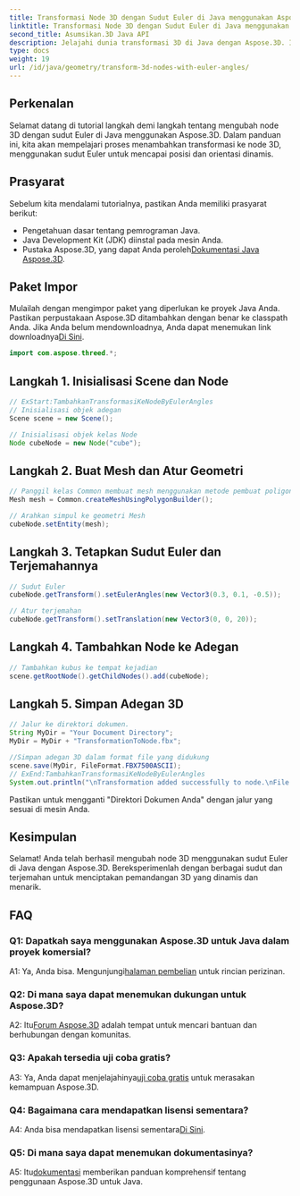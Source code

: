 ```yaml
---
title: Transformasi Node 3D dengan Sudut Euler di Java menggunakan Aspose.3D
linktitle: Transformasi Node 3D dengan Sudut Euler di Java menggunakan Aspose.3D
second_title: Asumsikan.3D Java API
description: Jelajahi dunia transformasi 3D di Java dengan Aspose.3D. Ikuti panduan langkah demi langkah kami untuk menambahkan sudut Euler dinamis ke node 3D Anda.
type: docs
weight: 19
url: /id/java/geometry/transform-3d-nodes-with-euler-angles/
---
```

## Perkenalan

Selamat datang di tutorial langkah demi langkah tentang mengubah node 3D dengan sudut Euler di Java menggunakan Aspose.3D. Dalam panduan ini, kita akan mempelajari proses menambahkan transformasi ke node 3D, menggunakan sudut Euler untuk mencapai posisi dan orientasi dinamis.

## Prasyarat

Sebelum kita mendalami tutorialnya, pastikan Anda memiliki prasyarat berikut:

- Pengetahuan dasar tentang pemrograman Java.
- Java Development Kit (JDK) diinstal pada mesin Anda.
-  Pustaka Aspose.3D, yang dapat Anda peroleh[Dokumentasi Java Aspose.3D](https://reference.aspose.com/3d/java/).

## Paket Impor

 Mulailah dengan mengimpor paket yang diperlukan ke proyek Java Anda. Pastikan perpustakaan Aspose.3D ditambahkan dengan benar ke classpath Anda. Jika Anda belum mendownloadnya, Anda dapat menemukan link downloadnya[Di Sini](https://releases.aspose.com/3d/java/).

```java
import com.aspose.threed.*;
```

## Langkah 1. Inisialisasi Scene dan Node

```java
// ExStart:TambahkanTransformasiKeNodeByEulerAngles
// Inisialisasi objek adegan
Scene scene = new Scene();

// Inisialisasi objek kelas Node
Node cubeNode = new Node("cube");
```

## Langkah 2. Buat Mesh dan Atur Geometri

```java
// Panggil kelas Common membuat mesh menggunakan metode pembuat poligon untuk menyetel instance mesh
Mesh mesh = Common.createMeshUsingPolygonBuilder();

// Arahkan simpul ke geometri Mesh
cubeNode.setEntity(mesh);
```

## Langkah 3. Tetapkan Sudut Euler dan Terjemahannya

```java
// Sudut Euler
cubeNode.getTransform().setEulerAngles(new Vector3(0.3, 0.1, -0.5));

// Atur terjemahan
cubeNode.getTransform().setTranslation(new Vector3(0, 0, 20));
```

## Langkah 4. Tambahkan Node ke Adegan

```java
// Tambahkan kubus ke tempat kejadian
scene.getRootNode().getChildNodes().add(cubeNode);
```

## Langkah 5. Simpan Adegan 3D

```java
// Jalur ke direktori dokumen.
String MyDir = "Your Document Directory";
MyDir = MyDir + "TransformationToNode.fbx";

//Simpan adegan 3D dalam format file yang didukung
scene.save(MyDir, FileFormat.FBX7500ASCII);
// ExEnd:TambahkanTransformasiKeNodeByEulerAngles
System.out.println("\nTransformation added successfully to node.\nFile saved at " + MyDir);
```

Pastikan untuk mengganti "Direktori Dokumen Anda" dengan jalur yang sesuai di mesin Anda.

## Kesimpulan

Selamat! Anda telah berhasil mengubah node 3D menggunakan sudut Euler di Java dengan Aspose.3D. Bereksperimenlah dengan berbagai sudut dan terjemahan untuk menciptakan pemandangan 3D yang dinamis dan menarik.

## FAQ

### Q1: Dapatkah saya menggunakan Aspose.3D untuk Java dalam proyek komersial?

 A1: Ya, Anda bisa. Mengunjungi[halaman pembelian](https://purchase.aspose.com/buy) untuk rincian perizinan.

### Q2: Di mana saya dapat menemukan dukungan untuk Aspose.3D?

 A2: Itu[Forum Aspose.3D](https://forum.aspose.com/c/3d/18) adalah tempat untuk mencari bantuan dan berhubungan dengan komunitas.

### Q3: Apakah tersedia uji coba gratis?

 A3: Ya, Anda dapat menjelajahinya[uji coba gratis](https://releases.aspose.com/) untuk merasakan kemampuan Aspose.3D.

### Q4: Bagaimana cara mendapatkan lisensi sementara?

 A4: Anda bisa mendapatkan lisensi sementara[Di Sini](https://purchase.aspose.com/temporary-license/).

### Q5: Di mana saya dapat menemukan dokumentasinya?

 A5: Itu[dokumentasi](https://reference.aspose.com/3d/java/) memberikan panduan komprehensif tentang penggunaan Aspose.3D untuk Java.